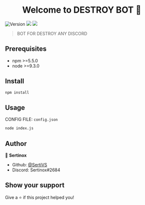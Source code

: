 <h1 align="center">Welcome to DESTROY BOT 👋</h1>
<p>
  <img alt="Version" src="https://img.shields.io/badge/version-1.0.0-blue.svg?cacheSeconds=2592000" />
  <img src="https://img.shields.io/badge/npm-%3E%3D5.5.0-blue.svg" />
  <img src="https://img.shields.io/badge/node-%3E%3D9.3.0-blue.svg" />
</p>

> BOT FOR DESTROY ANY DISCORD

## Prerequisites

- npm >=5.5.0
- node >=9.3.0

## Install

```sh
npm install
```

## Usage

CONFIG FILE:
```config.json```

```sh
node index.js
```

## Author

👤 **Sertinox**

* Github: [@SertiVS](https://github.com/SertiVS)
* Discord: Sertinox#2684

## Show your support

Give a ⭐️ if this project helped you!

